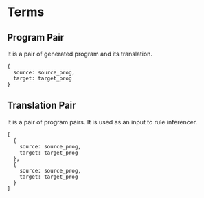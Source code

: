# Terms

## Program Pair
It is a pair of generated program and its translation.

```
{
  source: source_prog,
  target: target_prog
}
```

## Translation Pair
It is a pair of program pairs.
It is used as an input to rule inferencer.

```
[
  {
    source: source_prog,
    target: target_prog
  },
  {
    source: source_prog,
    target: target_prog
  }
]
```

